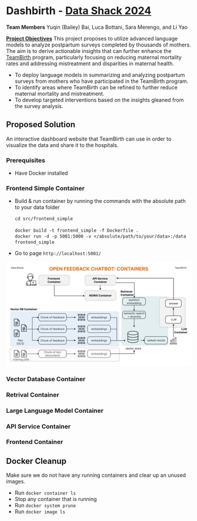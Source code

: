 Dashbirth - [Data Shack 2024](https://sites.google.com/view/datashack-harvard-polimi/data-shack-2024)
==============================

**Team Members**
Yuqin (Bailey) Bai, Luca Bottani, Sara Merengo, and Li Yao

**[Project Objectives](https://sites.google.com/view/datashack-harvard-polimi/data-shack-2024#h.ejfv8fmb4s2f)**
This project proposes to utilize advanced language models to analyze postpartum surveys completed by thousands of mothers. The aim is to derive actionable insights that can further enhance the [TeamBirth](https://www.ariadnelabs.org/delivery-decisions-initiative/teambirth/) program, particularly focusing on reducing maternal mortality rates and addressing mistreatment and disparities in maternal health.
* To deploy language models in summarizing and analyzing postpartum surveys from mothers who have participated in the TeamBirth program.
* To identify areas where TeamBirth can be refined to further reduce maternal mortality and mistreatment.
* To develop targeted interventions based on the insights gleaned from the survey analysis.

## Proposed Solution
An interactive dashboard website that TeamBirth can use in order to visualize the data and share it to the hospitals.

### Prerequisites
* Have Docker installed

### Frontend Simple Container
* Build & run container by running the commands with the absolute path to your data folder
    ```
    cd src/frontend_simple

    docker build -t frontend_simple -f Dockerfile .
    docker run -d -p 5001:5000 -v </absolute/path/to/your/data>:/data frontend_simple
    ```
- Go to page `http://localhost:5001/`


<img src="images/Technical_Arch.jpg"  width="800">

### Vector Database Container

### Retrival Container

### Large Language Model Container

### API Service Container

### Frontend Container

## Docker Cleanup
Make sure we do not have any running containers and clear up an unused images.
* Run `docker container ls`
* Stop any container that is running
* Run `docker system prune`
* Run `docker image ls`